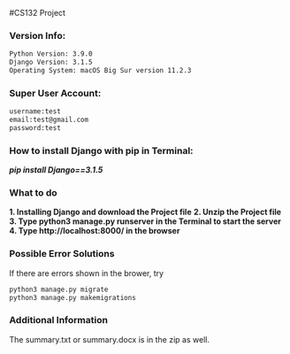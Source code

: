 #CS132 Project

### Version Info:
```bash
Python Version: 3.9.0
Django Version: 3.1.5
Operating System: macOS Big Sur version 11.2.3
```

### Super User Account:
```bash
username:test
email:test@gmail.com
password:test
```

### How to install Django with pip in Terminal:
***pip install Django==3.1.5***

### What to do
**1. Installing Django and download the Project file**
**2. Unzip the Project file**
**3. Type python3 manage.py runserver in the Terminal to start the server**
**4. Type http://localhost:8000/ in the browser**

### Possible Error Solutions
If there are errors shown in the brower, try 
```bash
python3 manage.py migrate
python3 manage.py makemigrations
```

### Additional Information
The summary.txt or summary.docx is in the zip as well. 